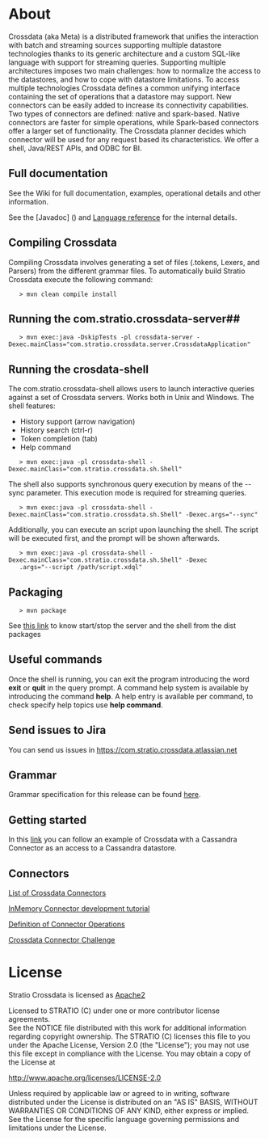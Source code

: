 # About #

Crossdata (aka Meta) is a distributed framework that unifies the interaction with batch and streaming sources supporting multiple datastore technologies thanks to its generic architecture and a custom SQL-like language with support for streaming queries. Supporting multiple architectures imposes two main challenges: how to normalize the access to the datastores, and how to cope with datastore limitations. To access multiple technologies Crossdata defines a common unifying interface containing the set of operations that a datastore may support. New connectors can be easily added to increase its connectivity capabilities. Two types of connectors are defined: native and spark-based. Native connectors are faster for simple operations, while Spark-based connectors offer a larger set of functionality. The Crossdata planner decides which connector will be used for any request based its characteristics. We offer a shell, Java/REST APIs, and ODBC for BI.

## Full documentation ##

See the Wiki for full documentation, examples, operational details and other information.

See the [Javadoc] () and [Language reference](_doc/Grammar.md) for the internal details.

## Compiling Crossdata ##

Compiling Crossdata involves generating a set of files (.tokens, Lexers, and Parsers) from the different grammar files. To automatically build Stratio Crossdata execute the following command:

```
   > mvn clean compile install
```

## Running the com.stratio.crossdata-server##

```
   > mvn exec:java -DskipTests -pl crossdata-server -Dexec.mainClass="com.stratio.crossdata.server.CrossdataApplication"
```

## Running the crosdata-shell ##

The com.stratio.crossdata-shell allows users to launch interactive queries against a set of Crossdata servers. 
Works both in Unix and Windows.
The shell features:

 - History support (arrow navigation)
 - History search (ctrl-r)
 - Token completion (tab)
 - Help command

```
   > mvn exec:java -pl crossdata-shell -Dexec.mainClass="com.stratio.crossdata.sh.Shell"
```

The shell also supports synchronous query execution by means of the --sync parameter. This execution mode is required for streaming queries.

```
   > mvn exec:java -pl crossdata-shell -Dexec.mainClass="com.stratio.crossdata.sh.Shell" -Dexec.args="--sync"
```

Additionally, you can execute an script upon launching the shell. The script will be executed first, and the prompt will be shown afterwards.

```
   > mvn exec:java -pl crossdata-shell -Dexec.mainClass="com.stratio.crossdata.sh.Shell" -Dexec
   .args="--script /path/script.xdql"
```


## Packaging ##

```
   > mvn package
```
See [this link](https://github.com/Stratio/crossdata/edit/release/0.0.4/meta-dist/src/main/include/README.md) to know start/stop the server and the shell from the dist packages


## Useful commands ##

Once the shell is running, you can exit the program introducing the word **exit** or **quit** in the query prompt. A command help system is available by introducing the command **help**. A help entry is available per command, to check specify help topics use **help command**.

## Send issues to Jira ##
You can send us issues in https://com.stratio.crossdata.atlassian.net


## Grammar ##

Grammar specification for this release can be found [here](_doc/Grammar.md).

## Getting started ##
In this [link](_doc/GettingStarted.md) you can follow an example of Crossdata with a Cassandra Connector as an access 
to a Cassandra datastore.


## Connectors ##

[List of Crossdata Connectors](_doc/List-of-Crossdata-Connectors.md)

[InMemory Connector development tutorial](_doc/InMemory-Connector-Development-Tutorial.md)

[Definition of Connector Operations](_doc/ConnectorOperations.md)

[Crossdata Connector Challenge](https://stratio.github.io/crossdata/contest)

# License #

Stratio Crossdata is licensed as [Apache2](http://www.apache.org/licenses/LICENSE-2.0.txt)

Licensed to STRATIO (C) under one or more contributor license agreements.  
See the NOTICE file distributed with this work for additional information 
regarding copyright ownership.  The STRATIO (C) licenses this file
to you under the Apache License, Version 2.0 (the
"License"); you may not use this file except in compliance
with the License.  You may obtain a copy of the License at

  http://www.apache.org/licenses/LICENSE-2.0

Unless required by applicable law or agreed to in writing,
software distributed under the License is distributed on an
"AS IS" BASIS, WITHOUT WARRANTIES OR CONDITIONS OF ANY
KIND, either express or implied.  See the License for the
specific language governing permissions and limitations
under the License.
